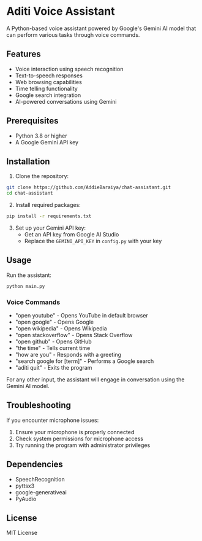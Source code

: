 # Aditi Voice Assistant

A Python-based voice assistant powered by Google's Gemini AI model that can perform various tasks through voice commands.

## Features

- Voice interaction using speech recognition
- Text-to-speech responses
- Web browsing capabilities
- Time telling functionality
- Google search integration
- AI-powered conversations using Gemini

## Prerequisites

- Python 3.8 or higher
- A Google Gemini API key

## Installation

1. Clone the repository:
```bash
git clone https://github.com/AddieBaraiya/chat-assistant.git
cd chat-assistant
```

2. Install required packages:
```bash
pip install -r requirements.txt
```

3. Set up your Gemini API key:
   - Get an API key from Google AI Studio
   - Replace the `GEMINI_API_KEY` in `config.py` with your key

## Usage

Run the assistant:
```bash
python main.py
```

### Voice Commands

- "open youtube" - Opens YouTube in default browser
- "open google" - Opens Google
- "open wikipedia" - Opens Wikipedia
- "open stackoverflow" - Opens Stack Overflow
- "open github" - Opens GitHub
- "the time" - Tells current time
- "how are you" - Responds with a greeting
- "search google for [term]" - Performs a Google search
- "aditi quit" - Exits the program

For any other input, the assistant will engage in conversation using the Gemini AI model.

## Troubleshooting

If you encounter microphone issues:
1. Ensure your microphone is properly connected
2. Check system permissions for microphone access
3. Try running the program with administrator privileges

## Dependencies

- SpeechRecognition
- pyttsx3
- google-generativeai
- PyAudio

## License

MIT License
